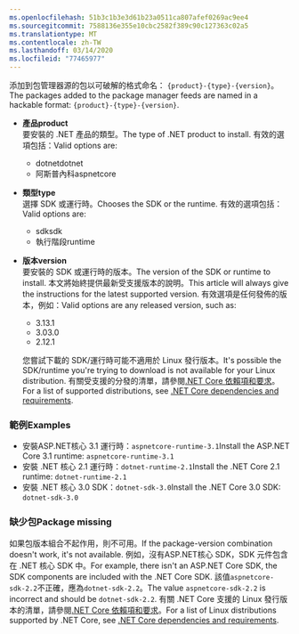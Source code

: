 ```yaml
---
ms.openlocfilehash: 51b3c1b3e3d61b23a0511ca807afef0269ac9ee4
ms.sourcegitcommit: 7588136e355e10cbc2582f389c90c127363c02a5
ms.translationtype: MT
ms.contentlocale: zh-TW
ms.lasthandoff: 03/14/2020
ms.locfileid: "77465977"
---
```


<span data-ttu-id="071b0-101">添加到包管理器源的包以可破解的格式命名： `{product}-{type}-{version}`。</span><span class="sxs-lookup"><span data-stu-id="071b0-101">The packages added to the package manager feeds are named in a hackable format: `{product}-{type}-{version}`.</span></span>

- <span data-ttu-id="071b0-102">**產品**</span><span class="sxs-lookup"><span data-stu-id="071b0-102">**product**</span></span>\
<span data-ttu-id="071b0-103">要安裝的 .NET 產品的類型。</span><span class="sxs-lookup"><span data-stu-id="071b0-103">The type of .NET product to install.</span></span> <span data-ttu-id="071b0-104">有效的選項包括：</span><span class="sxs-lookup"><span data-stu-id="071b0-104">Valid options are:</span></span>

  - <span data-ttu-id="071b0-105">dotnet</span><span class="sxs-lookup"><span data-stu-id="071b0-105">dotnet</span></span>
  - <span data-ttu-id="071b0-106">阿斯普內科</span><span class="sxs-lookup"><span data-stu-id="071b0-106">aspnetcore</span></span>

- <span data-ttu-id="071b0-107">**類型**</span><span class="sxs-lookup"><span data-stu-id="071b0-107">**type**</span></span>\
<span data-ttu-id="071b0-108">選擇 SDK 或運行時。</span><span class="sxs-lookup"><span data-stu-id="071b0-108">Chooses the SDK or the runtime.</span></span> <span data-ttu-id="071b0-109">有效的選項包括：</span><span class="sxs-lookup"><span data-stu-id="071b0-109">Valid options are:</span></span>

  - <span data-ttu-id="071b0-110">sdk</span><span class="sxs-lookup"><span data-stu-id="071b0-110">sdk</span></span>
  - <span data-ttu-id="071b0-111">執行階段</span><span class="sxs-lookup"><span data-stu-id="071b0-111">runtime</span></span>

- <span data-ttu-id="071b0-112">**版本**</span><span class="sxs-lookup"><span data-stu-id="071b0-112">**version**</span></span>\
<span data-ttu-id="071b0-113">要安裝的 SDK 或運行時的版本。</span><span class="sxs-lookup"><span data-stu-id="071b0-113">The version of the SDK or runtime to install.</span></span> <span data-ttu-id="071b0-114">本文將始終提供最新受支援版本的說明。</span><span class="sxs-lookup"><span data-stu-id="071b0-114">This article will always give the instructions for the latest supported version.</span></span> <span data-ttu-id="071b0-115">有效選項是任何發佈的版本，例如：</span><span class="sxs-lookup"><span data-stu-id="071b0-115">Valid options are any released version, such as:</span></span>

  - <span data-ttu-id="071b0-116">3.1</span><span class="sxs-lookup"><span data-stu-id="071b0-116">3.1</span></span>
  - <span data-ttu-id="071b0-117">3.0</span><span class="sxs-lookup"><span data-stu-id="071b0-117">3.0</span></span>
  - <span data-ttu-id="071b0-118">2.1</span><span class="sxs-lookup"><span data-stu-id="071b0-118">2.1</span></span>

  <span data-ttu-id="071b0-119">您嘗試下載的 SDK/運行時可能不適用於 Linux 發行版本。</span><span class="sxs-lookup"><span data-stu-id="071b0-119">It's possible the SDK/runtime you're trying to download is not available for your Linux distribution.</span></span> <span data-ttu-id="071b0-120">有關受支援的分發的清單，請參閱[.NET Core 依賴項和要求](../dependencies.md?pivots=os-linux)。</span><span class="sxs-lookup"><span data-stu-id="071b0-120">For a list of supported distributions, see [.NET Core dependencies and requirements](../dependencies.md?pivots=os-linux).</span></span>

### <a name="examples"></a><span data-ttu-id="071b0-121">範例</span><span class="sxs-lookup"><span data-stu-id="071b0-121">Examples</span></span>

- <span data-ttu-id="071b0-122">安裝ASP.NET核心 3.1 運行時：`aspnetcore-runtime-3.1`</span><span class="sxs-lookup"><span data-stu-id="071b0-122">Install the ASP.NET Core 3.1 runtime: `aspnetcore-runtime-3.1`</span></span>
- <span data-ttu-id="071b0-123">安裝 .NET 核心 2.1 運行時：`dotnet-runtime-2.1`</span><span class="sxs-lookup"><span data-stu-id="071b0-123">Install the .NET Core 2.1 runtime: `dotnet-runtime-2.1`</span></span>
- <span data-ttu-id="071b0-124">安裝 .NET 核心 3.0 SDK：`dotnet-sdk-3.0`</span><span class="sxs-lookup"><span data-stu-id="071b0-124">Install the .NET Core 3.0 SDK: `dotnet-sdk-3.0`</span></span>

### <a name="package-missing"></a><span data-ttu-id="071b0-125">缺少包</span><span class="sxs-lookup"><span data-stu-id="071b0-125">Package missing</span></span>

<span data-ttu-id="071b0-126">如果包版本組合不起作用，則不可用。</span><span class="sxs-lookup"><span data-stu-id="071b0-126">If the package-version combination doesn't work, it's not available.</span></span> <span data-ttu-id="071b0-127">例如，沒有ASP.NET核心 SDK，SDK 元件包含在 .NET 核心 SDK 中。</span><span class="sxs-lookup"><span data-stu-id="071b0-127">For example, there isn't an ASP.NET Core SDK, the SDK components are included with the .NET Core SDK.</span></span> <span data-ttu-id="071b0-128">該值`aspnetcore-sdk-2.2`不正確，應為`dotnet-sdk-2.2`。</span><span class="sxs-lookup"><span data-stu-id="071b0-128">The value `aspnetcore-sdk-2.2` is incorrect and should be `dotnet-sdk-2.2`.</span></span> <span data-ttu-id="071b0-129">有關 .NET Core 支援的 Linux 發行版本的清單，請參閱[.NET Core 依賴項和要求](../dependencies.md?pivots=os-linux)。</span><span class="sxs-lookup"><span data-stu-id="071b0-129">For a list of Linux distributions supported by .NET Core, see [.NET Core dependencies and requirements](../dependencies.md?pivots=os-linux).</span></span>
